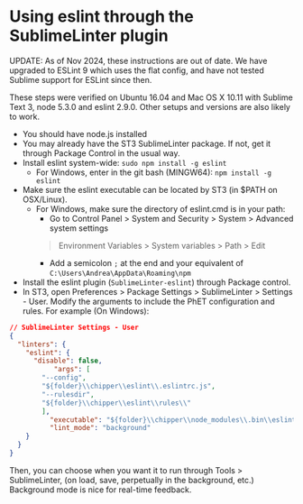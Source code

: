 # Using eslint through the SublimeLinter plugin

UPDATE: As of Nov 2024, these instructions are out of date. We have upgraded to ESLint 9 which uses the flat config,
and have not tested Sublime support for ESLint since then.

These steps were verified on Ubuntu 16.04 and Mac OS X 10.11 with Sublime Text 3, node 5.3.0 and eslint 2.9.0. Other
setups and versions are also likely to work.

- You should have node.js installed
- You may already have the ST3 SublimeLinter package. If not, get it through Package Control in the usual way.
- Install eslint system-wide: `sudo npm install -g eslint`
  - For Windows, enter in the git bash (MINGW64): `npm install -g eslint`
- Make sure the eslint executable can be located by ST3 (in $PATH on OSX/Linux).
  - For Windows, make sure the directory of eslint.cmd is in your path:
    - Go to Control Panel > System and Security > System > Advanced system settings
    > Environment Variables > System variables > Path > Edit
    - Add a semicolon `;` at the end and your equivalent of `C:\Users\Andrea\AppData\Roaming\npm`
- Install the eslint plugin (`SublimeLinter-eslint`) through Package control.
- In ST3, open Preferences > Package Settings > SublimeLinter > Settings - User. Modify the arguments to include the
  PhET configuration and rules. For example (On Windows):

```json
// SublimeLinter Settings - User
{
  "linters": {
    "eslint": {
      "disable": false,
           "args": [
        "--config",
        "${folder}\\chipper\\eslint\\.eslintrc.js",
        "--rulesdir",
        "${folder}\\chipper\\eslint\\rules\\"
        ],
          "executable": "${folder}\\chipper\\node_modules\\.bin\\eslint.cmd",
          "lint_mode": "background"
    }
  }
}

```

Then, you can choose when you want it to run through Tools > SublimeLinter, (on load, save, perpetually in the
background, etc.) Background mode is nice for real-time feedback.

